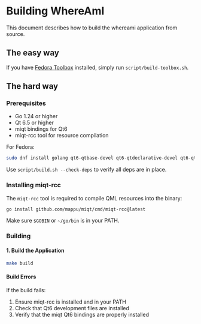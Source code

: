 # Building WhereAmI

This document describes how to build the whereami application from source.

## The easy way

If you have [Fedora Toolbox](https://containertoolbx.org) installed, simply run `script/build-toolbox.sh`.

## The hard way

### Prerequisites

- Go 1.24 or higher
- Qt 6.5 or higher
- miqt bindings for Qt6
- miqt-rcc tool for resource compilation

For Fedora:

```bash
sudo dnf install golang qt6-qtbase-devel qt6-qtdeclarative-devel qt6-qtpositioning-devel qt6-qtlocation-devel
```

Use `script/build.sh --check-deps` to verify all deps are in place.

### Installing miqt-rcc

The `miqt-rcc` tool is required to compile QML resources into the binary:

```bash
go install github.com/mappu/miqt/cmd/miqt-rcc@latest
```

Make sure `$GOBIN` or `~/go/bin` is in your PATH.

### Building

#### 1. Build the Application

```bash
make build
```

#### Build Errors

If the build fails:
1. Ensure miqt-rcc is installed and in your PATH
2. Check that Qt6 development files are installed
3. Verify that the miqt Qt6 bindings are properly installed
